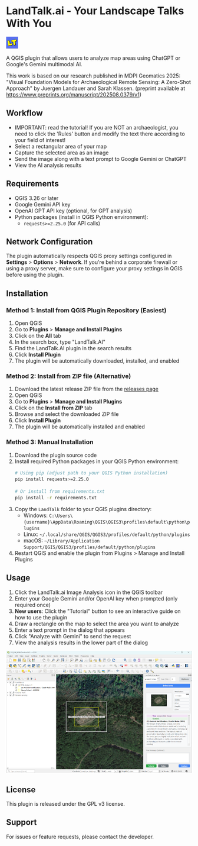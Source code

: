 # LandTalk.ai - Your Landscape Talks With You 

![LandTalk Icon](icons/LT.AI.png)

 A QGIS plugin that allows users to analyze map areas using ChatGPT or Google's Gemini multimodal AI.

 This work is based on our research published in MDPI Geomatics 2025: "Visual Foundation Models for Archaeological Remote Sensing: A Zero-Shot Approach" by Juergen Landauer and Sarah Klassen. (preprint available at https://www.preprints.org/manuscript/202508.0379/v1)

## Workflow

 - IMPORTANT: read the tutorial! If you are NOT an archaeologist, you need to click the 'Rules' button and modify the text there according to your field of interest!
 - Select a rectangular area of your map
 - Capture the selected area as an image
 - Send the image along with a text prompt to Google Gemini or ChatGPT
 - View the AI analysis results

 ## Requirements

- QGIS 3.26 or later
- Google Gemini API key
- OpenAI GPT API key (optional, for GPT analysis)
- Python packages (install in QGIS Python environment):
  - `requests>=2.25.0` (for API calls)

## Network Configuration

The plugin automatically respects QGIS proxy settings configured in **Settings** > **Options** > **Network**. If you're behind a corporate firewall or using a proxy server, make sure to configure your proxy settings in QGIS before using the plugin.

## Installation

### Method 1: Install from QGIS Plugin Repository (Easiest)

1. Open QGIS
2. Go to **Plugins** > **Manage and Install Plugins**
3. Click on the **All** tab
4. In the search box, type "LandTalk.AI"
5. Find the LandTalk.AI plugin in the search results
6. Click **Install Plugin**
7. The plugin will be automatically downloaded, installed, and enabled

### Method 2: Install from ZIP file (Alternative)

1. Download the latest release ZIP file from the [releases page](https://github.com/juergenlandauer/LandTalk.AI/releases)
2. Open QGIS
3. Go to **Plugins** > **Manage and Install Plugins**
4. Click on the **Install from ZIP** tab
5. Browse and select the downloaded ZIP file
6. Click **Install Plugin**
7. The plugin will be automatically installed and enabled

### Method 3: Manual Installation

1. Download the plugin source code
2. Install required Python packages in your QGIS Python environment:
   ```bash
   # Using pip (adjust path to your QGIS Python installation)
   pip install requests>=2.25.0
   
   # Or install from requirements.txt
   pip install -r requirements.txt
   ```
3. Copy the `LandTalk` folder to your QGIS plugins directory:
   - Windows: `C:\Users\{username}\AppData\Roaming\QGIS\QGIS3\profiles\default\python\plugins`
   - Linux: `~/.local/share/QGIS/QGIS3/profiles/default/python/plugins`
   - macOS: `~/Library/Application Support/QGIS/QGIS3/profiles/default/python/plugins`
4. Restart QGIS and enable the plugin from Plugins > Manage and Install Plugins

 ## Usage


 1. Click the LandTalk.ai Image Analysis icon in the QGIS toolbar
 2. Enter your Google Gemini and/or OpenAI key when prompted (only required once)
 3. **New users**: Click the "Tutorial" button to see an interactive guide on how to use the plugin
 4. Draw a rectangle on the map to select the area you want to analyze
 5. Enter a text prompt in the dialog that appears
 6. Click "Analyze with Gemini" to send the request
 7. View the analysis results in the lower part of the dialog

 ![LandTalk Plugin Interface](documents/Screen.png)

 ## License

 This plugin is released under the GPL v3 license.

 ## Support

 For issues or feature requests, please contact the developer.


